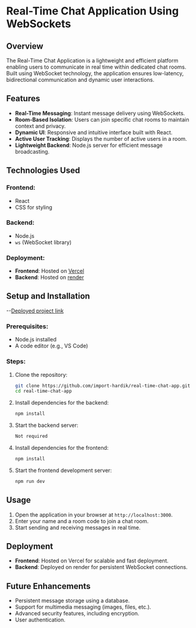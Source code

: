 # Real-Time Chat Application Using WebSockets

## Overview
The Real-Time Chat Application is a lightweight and efficient platform enabling users to communicate in real time within dedicated chat rooms. Built using WebSocket technology, the application ensures low-latency, bidirectional communication and dynamic user interactions.

## Features
- **Real-Time Messaging**: Instant message delivery using WebSockets.
- **Room-Based Isolation**: Users can join specific chat rooms to maintain context and privacy.
- **Dynamic UI**: Responsive and intuitive interface built with React.
- **Active User Tracking**: Displays the number of active users in a room.
- **Lightweight Backend**: Node.js server for efficient message broadcasting.

## Technologies Used
### Frontend:
- React
- CSS for styling

### Backend:
- Node.js
- `ws` (WebSocket library)

### Deployment:
- **Frontend**: Hosted on [Vercel](https://vercel.com)
- **Backend**: Hosted on [render](https://render.com)

## Setup and Installation
--[Deployed project link](https://import-chat-from-hardik.vercel.app/)
### Prerequisites:
- Node.js installed
- A code editor (e.g., VS Code)

### Steps:
1. Clone the repository:
   ```bash
   git clone https://github.com/import-hardik/real-time-chat-app.git
   cd real-time-chat-app
   ```
2. Install dependencies for the backend:
   ```bash
   npm install
   ```
3. Start the backend server:
   ```bash
   Not required
   ```
4. Install dependencies for the frontend:
   ```bash
   npm install
   ```
5. Start the frontend development server:
   ```bash
   npm run dev
   ```

## Usage
1. Open the application in your browser at `http://localhost:3000`.
2. Enter your name and a room code to join a chat room.
3. Start sending and receiving messages in real time.

## Deployment
- **Frontend**: Hosted on Vercel for scalable and fast deployment.
- **Backend**: Deployed on render for persistent WebSocket connections.

## Future Enhancements
- Persistent message storage using a database.
- Support for multimedia messaging (images, files, etc.).
- Advanced security features, including encryption.
- User authentication.

